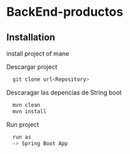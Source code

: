 # BackEnd-productos
## Installation

install project of mane 

Descargar project
```bash
  git clone url<Repository>
```

Descaragar las depencias de String boot
```bash
  mvn clean
  mvn install
```
Run project
```bash
  run as 
  -> Spring Boot App
```
    
